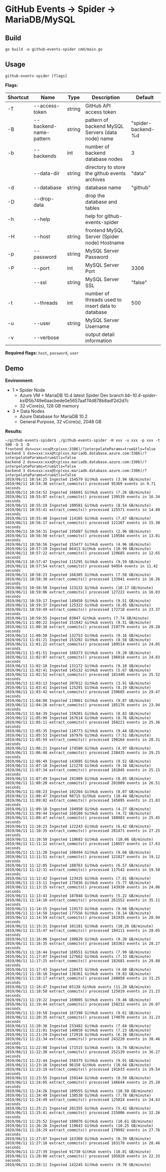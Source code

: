 # GitHub Events -> Spider -> MariaDB/MySQL

## Build
```
go build -o github-events-spider cmd/main.go
```

## Usage
```
github-events-spider [flags]
```

**Flags:**

| Shortcut | Name | Type | Description | Default |
| --- | --- | --- | --- | --- |
|  -T | --access-token         | string | GitHub API access token                           |                    |
|  -B | --backend-name-pattern | string | pattern of backend MySQL Servers (data node) name | "spider-backend-%d |
|  -b | --backends             | int    | number of backend database nodes                  | 3                  |
|     | --data-dir             | string | directory to store the github events archives     | "data"             |
|  -d | --database             | string | database name                                     | "github"           |
|  -D | --drop-data            |        | drop the database and tables                      |                    |
|  -h | --help                 |        | help for github-events-spider                     |                    |
|  -H | --host                 | string | frontend MySQL Server (Spider node) Hostname      |                    |
|  -p | --password             | string | MySQL Server Password                             |                    |
|  -P | --port                 | int    | MySQL Server Port                                 | 3306               |
|     |  --ssl                 | string | MySQL Server SSL                                  | "false"            |
|  -t | --threads              | int    | number of threads used to insert data to database | 500                |
|  -u | --user                 | string | MySQL Server Username                             |                    |
|  -v | --verbose              |        | output detail information                         |                    |

**Required flags:** `host`, `password`, `user`

## Demo

**Environment:**
  - 1 * Spider Node
    - Azure VM + MariaDB 10.4 latest Spider Dev branch *bb-10.4-spider-ks*@5b749e6aacbede0e5657aaf74d878b8adf2d2d7c
    - 32 vCore(s), 128 GB memory
  - 3 * Data Nodes
    - Azure Database for MariaDB 10.2
    - General Purpose, 32 vCore(s), 2048 GB

**Results:**
```log
~/github-events-spider$ ./github-events-spider -H xxx -u xxx -p xxx -t 500 -b 3 -D
frontend dsn=xxx:xxx@tcp(xxx:3306)/?interpolateParams=true&tls=false
backend 1 dsn=xxx:xxx@tcp(xxx.mariadb.database.azure.com:3306)/?interpolateParams=true&tls=false
backend 2 dsn=xxx:xxx@tcp(xxx.mariadb.database.azure.com:3306)/?interpolateParams=true&tls=false
backend 3 dsn=xxx:xxx@tcp(xxx.mariadb.database.azure.com:3306)/?interpolateParams=true&tls=false
2019/06/11 10:54:25 Ingested 154579 GitHub events (3.94 GB/minute)
2019/06/11 10:54:30 extract_commits() processed 95369 events in 9.71 seconds
2019/06/11 10:54:52 Ingested 166601 GitHub events (7.26 GB/minute)
2019/06/11 10:55:07 extract_commits() processed 139539 events in 16.34 seconds
2019/06/11 10:55:19 Ingested 100581 GitHub events (8.54 GB/minute)
2019/06/11 10:55:41 extract_commits() processed 125571 events in 14.80 seconds
2019/06/11 10:55:48 Ingested 114165 GitHub events (7.67 GB/minute)
2019/06/11 10:56:17 extract_commits() processed 121107 events in 15.30 seconds
2019/06/11 10:56:31 Ingested 195887 GitHub events (2.96 GB/minute)
2019/06/11 10:56:50 extract_commits() processed 119584 events in 13.01 seconds
2019/06/11 10:56:56 Ingested 155477 GitHub events (4.96 GB/minute)
2019/06/11 10:57:19 Ingested 66413 GitHub events (10.99 GB/minute)
2019/06/11 10:57:22 extract_commits() processed 129685 events in 12.65 seconds
2019/06/11 10:57:47 Ingested 115295 GitHub events (9.59 GB/minute)
2019/06/11 10:57:54 extract_commits() processed 94954 events in 11.42 seconds
2019/06/11 10:58:23 Ingested 166305 GitHub events (7.58 GB/minute)
2019/06/11 10:58:30 extract_commits() processed 133941 events in 16.26 seconds
2019/06/11 10:58:50 Ingested 123132 GitHub events (10.17 GB/minute)
2019/06/11 10:59:06 extract_commits() processed 127222 events in 16.03 seconds
2019/06/11 10:59:17 Ingested 149450 GitHub events (9.51 GB/minute)
2019/06/11 10:59:37 Ingested 125322 GitHub events (6.85 GB/minute)
2019/06/11 10:59:49 extract_commits() processed 172710 events in 23.37 seconds
2019/06/11 10:59:55 Ingested 83047 GitHub events (7.74 GB/minute)
2019/06/11 11:00:22 Ingested 151942 GitHub events (9.51 GB/minute)
2019/06/11 11:00:38 extract_commits() processed 219779 events in 28.28 seconds
2019/06/11 11:00:50 Ingested 132753 GitHub events (9.16 GB/minute)
2019/06/11 11:01:21 Ingested 153292 GitHub events (8.58 GB/minute)
2019/06/11 11:01:22 extract_commits() processed 189514 events in 24.05 seconds
2019/06/11 11:01:51 Ingested 160373 GitHub events (9.20 GB/minute)
2019/06/11 11:02:07 extract_commits() processed 196018 events in 24.83 seconds
2019/06/11 11:02:18 Ingested 131172 GitHub events (9.18 GB/minute)
2019/06/11 11:02:41 Ingested 145132 GitHub events (5.67 GB/minute)
2019/06/11 11:02:52 extract_commits() processed 181440 events in 25.52 seconds
2019/06/11 11:03:13 Ingested 207012 GitHub events (3.91 GB/minute)
2019/06/11 11:03:41 Ingested 125291 GitHub events (8.19 GB/minute)
2019/06/11 11:03:42 extract_commits() processed 239685 events in 29.47 seconds
2019/06/11 11:04:08 Ingested 119861 GitHub events (9.87 GB/minute)
2019/06/11 11:04:26 extract_commits() processed 185176 events in 23.94 seconds
2019/06/11 11:04:39 Ingested 159201 GitHub events (8.83 GB/minute)
2019/06/11 11:05:09 Ingested 167614 GitHub events (8.76 GB/minute)
2019/06/11 11:05:11 extract_commits() processed 168221 events in 25.36 seconds
2019/06/11 11:05:35 Ingested 110773 GitHub events (9.44 GB/minute)
2019/06/11 11:05:53 Ingested 107976 GitHub events (7.51 GB/minute)
2019/06/11 11:05:59 extract_commits() processed 198164 events in 28.31 seconds
2019/06/11 11:06:21 Ingested 174580 GitHub events (4.97 GB/minute)
2019/06/11 11:06:48 extract_commits() processed 238435 events in 29.25 seconds
2019/06/11 11:06:49 Ingested 143895 GitHub events (9.52 GB/minute)
2019/06/11 11:07:18 Ingested 121278 GitHub events (9.34 GB/minute)
2019/06/11 11:07:34 extract_commits() processed 181845 events in 25.15 seconds
2019/06/11 11:07:49 Ingested 191909 GitHub events (8.85 GB/minute)
2019/06/11 11:08:20 extract_commits() processed 201009 events in 26.51 seconds
2019/06/11 11:08:23 Ingested 102264 GitHub events (8.07 GB/minute)
2019/06/11 11:08:47 Ingested 98715 GitHub events (10.44 GB/minute)
2019/06/11 11:09:02 extract_commits() processed 145895 events in 21.83 seconds
2019/06/11 11:09:18 Ingested 194950 GitHub events (4.27 GB/minute)
2019/06/11 11:09:44 Ingested 168108 GitHub events (4.72 GB/minute)
2019/06/11 11:09:47 extract_commits() processed 180983 events in 25.45 seconds
2019/06/11 11:10:23 Ingested 122243 GitHub events (6.42 GB/minute)
2019/06/11 11:10:35 extract_commits() processed 201471 events in 27.25 seconds
2019/06/11 11:10:50 Ingested 110683 GitHub events (10.06 GB/minute)
2019/06/11 11:11:12 extract_commits() processed 116657 events in 17.63 seconds
2019/06/11 11:11:20 Ingested 100494 GitHub events (9.68 GB/minute)
2019/06/11 11:11:51 extract_commits() processed 121827 events in 19.12 seconds
2019/06/11 11:12:05 Ingested 188763 GitHub events (6.57 GB/minute)
2019/06/11 11:12:31 extract_commits() processed 117542 events in 19.50 seconds
2019/06/11 11:12:42 Ingested 123425 GitHub events (7.81 GB/minute)
2019/06/11 11:13:11 Ingested 175836 GitHub events (5.77 GB/minute)
2019/06/11 11:13:15 extract_commits() processed 143930 events in 24.06 seconds
2019/06/11 11:13:43 Ingested 187048 GitHub events (5.22 GB/minute)
2019/06/11 11:14:10 extract_commits() processed 261552 events in 35.11 seconds
2019/06/11 11:14:15 Ingested 119173 GitHub events (9.66 GB/minute)
2019/06/11 11:14:58 Ingested 177556 GitHub events (8.14 GB/minute)
2019/06/11 11:14:59 extract_commits() processed 181935 events in 28.94 seconds
2019/06/11 11:15:31 Ingested 101181 GitHub events (10.26 GB/minute)
2019/06/11 11:15:47 extract_commits() processed 184111 events in 28.05 seconds
2019/06/11 11:16:06 Ingested 190829 GitHub events (9.20 GB/minute)
2019/06/11 11:16:35 extract_commits() processed 183363 events in 28.27 seconds
2019/06/11 11:16:44 Ingested 169551 GitHub events (7.99 GB/minute)
2019/06/11 11:17:07 Ingested 127662 GitHub events (7.33 GB/minute)
2019/06/11 11:17:25 extract_commits() processed 182681 events in 29.88 seconds
2019/06/11 11:17:43 Ingested 228472 GitHub events (4.60 GB/minute)
2019/06/11 11:18:16 Ingested 136361 GitHub events (9.83 GB/minute)
2019/06/11 11:18:17 extract_commits() processed 248050 events in 31.25 seconds
2019/06/11 11:18:47 Ingested 65138 GitHub events (11.20 GB/minute)
2019/06/11 11:18:58 extract_commits() processed 125819 events in 21.23 seconds
2019/06/11 11:19:22 Ingested 169005 GitHub events (9.46 GB/minute)
2019/06/11 11:19:44 extract_commits() processed 150232 events in 26.07 seconds
2019/06/11 11:19:58 Ingested 167398 GitHub events (9.61 GB/minute)
2019/06/11 11:20:35 extract_commits() processed 174070 events in 31.23 seconds
2019/06/11 11:20:38 Ingested 233482 GitHub events (7.84 GB/minute)
2019/06/11 11:21:01 Ingested 140850 GitHub events (7.23 GB/minute)
2019/06/11 11:21:29 Ingested 172918 GitHub events (6.16 GB/minute)
2019/06/11 11:21:34 extract_commits() processed 243220 events in 38.46 seconds
2019/06/11 11:22:08 Ingested 171515 GitHub events (8.74 GB/minute)
2019/06/11 11:22:30 extract_commits() processed 252139 events in 36.27 seconds
2019/06/11 11:22:44 Ingested 150375 GitHub events (9.91 GB/minute)
2019/06/11 11:23:16 Ingested 96158 GitHub events (10.64 GB/minute)
2019/06/11 11:23:19 extract_commits() processed 191633 events in 29.54 seconds
2019/06/11 11:23:55 Ingested 159144 GitHub events (8.59 GB/minute)
2019/06/11 11:24:05 extract_commits() processed 146644 events in 25.20 seconds
2019/06/11 11:24:26 Ingested 109555 GitHub events (10.50 GB/minute)
2019/06/11 11:24:49 Ingested 138538 GitHub events (7.78 GB/minute)
2019/06/11 11:24:49 extract_commits() processed 125824 events in 24.43 seconds
2019/06/11 11:25:21 Ingested 201355 GitHub events (5.42 GB/minute)
2019/06/11 11:25:41 extract_commits() processed 215006 events in 32.26 seconds
2019/06/11 11:25:52 Ingested 108076 GitHub events (10.61 GB/minute)
2019/06/11 11:26:26 Ingested 119643 GitHub events (10.25 GB/minute)
2019/06/11 11:26:29 extract_commits() processed 179992 events in 27.76 seconds
2019/06/11 11:27:07 Ingested 163360 GitHub events (8.39 GB/minute)
2019/06/11 11:27:18 extract_commits() processed 163178 events in 28.46 seconds
2019/06/11 11:27:39 Ingested 91730 GitHub events (10.81 GB/minute)
2019/06/11 11:28:00 extract_commits() processed 105828 events in 22.33 seconds
2019/06/11 11:28:11 Ingested 142245 GitHub events (9.70 GB/minute)
```
